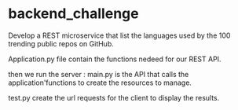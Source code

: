 # backend_challenge
Develop a REST microservice that list the languages used by the 100 trending public repos on GitHub.

Application.py file contain the functions nedeed for our REST API.

then we run the server : main.py is the API that calls the application'functions to create the resources to manage.

test.py create the url requests for the client to display the results. 

